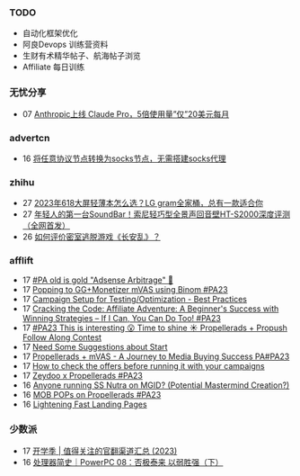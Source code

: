 ### TODO
-  自动化框架优化
-  阿良Devops 训练营资料
-  生财有术精华帖子、航海帖子浏览
-  Affiliate 每日训练

### 无忧分享
<!-- ruyo:START -->
-  07 [Anthropic上线 Claude Pro，5倍使用量”仅”20美元每月](https://51.ruyo.net/18472.html)<!-- ruyo:END -->

### advertcn
<!-- advertcn:START -->
-  16 [将任意协议节点转换为socks节点，无需搭建socks代理](https://www.advertcn.com/forum.php?mod=viewthread&tid=112139)<!-- advertcn:END -->

### zhihu
<!-- zhihu:START -->
-  27 [2023年618大屏轻薄本怎么选？LG gram全家桶，总有一款适合你](http://zhuanlan.zhihu.com/p/632641888?utm_campaign=rss&utm_medium=rss&utm_source=rss&utm_content=title)
-  27 [年轻人的第一台SoundBar！索尼轻巧型全景声回音壁HT-S2000深度评测（全网首发）](http://zhuanlan.zhihu.com/p/630990296?utm_campaign=rss&utm_medium=rss&utm_source=rss&utm_content=title)
-  26 [如何评价密室逃脱游戏《长安乱》？](http://www.zhihu.com/question/563950552/answer/3045961312?utm_campaign=rss&utm_medium=rss&utm_source=rss&utm_content=title)<!-- zhihu:END -->

### afflift
<!-- afflift:START -->
-  17 [#PA old is gold &quot;Adsense Arbitrage&quot; 💪](https://afflift.com/f/threads/pa-old-is-gold-adsense-arbitrage-%F0%9F%92%AA.11571/)
-  17 [Popping to GG+Monetizer mVAS using Binom #PA23](https://afflift.com/f/threads/popping-to-gg-monetizer-mvas-using-binom-pa23.11614/)
-  17 [Campaign Setup for Testing/Optimization - Best Practices](https://afflift.com/f/threads/campaign-setup-for-testing-optimization-best-practices.11640/)
-  17 [Cracking the Code: Affiliate Adventure: A Beginner&#39;s Success with Winning Strategies – If I Can, You Can Do Too! #PA23](https://afflift.com/f/threads/cracking-the-code-affiliate-adventure-a-beginners-success-with-winning-strategies-%E2%80%93-if-i-can-you-can-do-too-pa23.11559/)
-  17 [#PA23 This is interesting 😮 Time to shine ☀️ Propellerads + Propush Follow Along Contest](https://afflift.com/f/threads/pa23-this-is-interesting-%F0%9F%98%AE-time-to-shine-%E2%98%80%EF%B8%8F-propellerads-propush-follow-along-contest.11569/)
-  17 [Need Some Suggestions about Start](https://afflift.com/f/threads/need-some-suggestions-about-start.11641/)
-  17 [Propellerads + mVAS - A Journey to Media Buying Success PA#PA23](https://afflift.com/f/threads/propellerads-mvas-a-journey-to-media-buying-success-pa-pa23.11608/)
-  17 [How to check the offers before running it with your campaigns](https://afflift.com/f/threads/how-to-check-the-offers-before-running-it-with-your-campaigns.8132/)
-  17 [Zeydoo x Propellerads #PA23](https://afflift.com/f/threads/zeydoo-x-propellerads-pa23.11561/)
-  16 [Anyone running SS Nutra on MGID? &lpar;Potential Mastermind Creation?&rpar;](https://afflift.com/f/threads/anyone-running-ss-nutra-on-mgid-potential-mastermind-creation.11639/)
-  16 [MOB POPs on Propellerads #PA23](https://afflift.com/f/threads/mob-pops-on-propellerads-pa23.11553/)
-  16 [Lightening Fast Landing Pages](https://afflift.com/f/threads/lightening-fast-landing-pages.11142/)<!-- afflift:END -->

### 少数派
<!-- sspai:START -->
-  17 [开学季 | 值得关注的官翻渠道汇总 &lpar;2023&rpar;](https://sspai.com/post/82996)
-  16 [处理器简史｜PowerPC 08：否极泰来 以弱胜强（下）](https://sspai.com/prime/story/ppc-history-08)<!-- sspai:END -->
